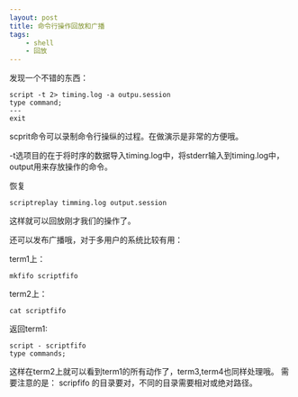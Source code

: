 ```yaml
---
layout: post
title: 命令行操作回放和广播
tags:
    - shell
    - 回放
---
```



发现一个不错的东西：

>
    script -t 2> timing.log -a outpu.session
    type command;
    ---
    exit
>
scprit命令可以录制命令行操纵的过程。在做演示是非常的方便哦。

-t选项目的在于将时序的数据导入timing.log中，将stderr输入到timing.log中，
output用来存放操作的命令。

恢复

>
    scriptreplay timming.log output.session

这样就可以回放刚才我们的操作了。

还可以发布广播哦，对于多用户的系统比较有用：

term1上：
>
    mkfifo scriptfifo

term2上：
>
    cat scriptfifo

返回term1:
>
    script - scriptfifo
    type commands;

>

这样在term2上就可以看到term1的所有动作了，term3,term4也同样处理哦。
需要注意的是：
scripfifo 的目录要对，不同的目录需要相对或绝对路径。








